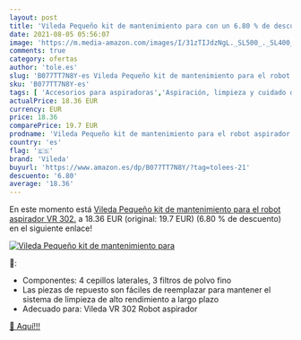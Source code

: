 ```yaml
---
layout: post
title: 'Vileda Pequeño kit de mantenimiento para con un 6.80 % de descuento'
date: 2021-08-05 05:56:07
image: 'https://m.media-amazon.com/images/I/31zTIJdzNgL._SL500_._SL400_.jpg'
comments: true
category: ofertas
author: 'tole.es'
slug: 'B077TT7N8Y-es Vileda Pequeño kit de mantenimiento para el robot...'
sku: 'B077TT7N8Y-es'
tags: [ 'Accesorios para aspiradoras','Aspiración, limpieza y cuidado de suelo y ventanas','Filtros para aspiradoras','Filtros para aspiradoras verticales','Hogar y cocina','Juegos de accesorios para aspiradoras','Productos y utensilios de limpieza','vileda', ]
actualPrice: 18.36 EUR
currency: EUR
price: 18.36
comparePrice: 19.7 EUR
prodname: 'Vileda Pequeño kit de mantenimiento para el robot aspirador VR 302.'
country: 'es'
flag: '🇪🇸'
brand: 'Vileda'
buyurl: 'https://www.amazon.es/dp/B077TT7N8Y/?tag=tolees-21'
descuento: '6.80'
average: '18.36'
---
```


En este momento está [Vileda Pequeño kit de mantenimiento para el robot aspirador VR 302.](https://www.amazon.es/dp/B077TT7N8Y/?tag=tolees-21) a 18.36 EUR (original: 19.7 EUR) (6.80 %  de descuento) en el siguiente enlace!

[![Vileda Pequeño kit de mantenimiento para](https://m.media-amazon.com/images/I/31zTIJdzNgL._SL500_._SL400_.jpg)](https://www.amazon.es/dp/B077TT7N8Y/?tag=tolees-21)

🔎:

- Componentes: 4 cepillos laterales, 3 filtros de polvo fino
- Las piezas de repuesto son fáciles de reemplazar para mantener el sistema de limpieza de alto rendimiento a largo plazo
- Adecuado para: Vileda VR 302 Robot aspirador

[🛒 Aquí!!!](https://www.amazon.es/dp/B077TT7N8Y/?tag=tolees-21)
